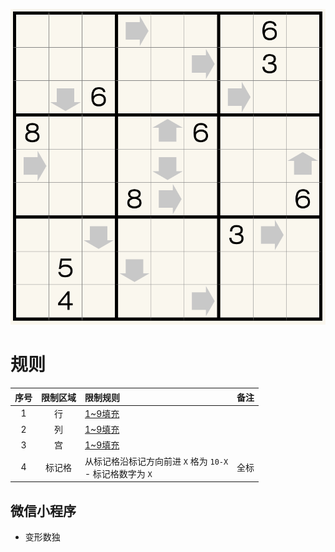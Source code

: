 ![](../../../../../images/sudoku/寻对数独.png)

# 规则
| 序号 | 限制区域 | 限制规则 | 备注 |
| :---: | :---: | :--- | :---: |
| 1 | 行 | [1~9填充] | |
| 2 | 列 | [1~9填充] | |
| 3 | 宫 | [1~9填充] | |
| 4 | 标记格 | 从标记格沿标记方向前进 `X` 格为 `10-X`<br/>- 标记格数字为 `X`  | 全标 |

## 微信小程序
- 变形数独

[1~9填充]: ../../../../../rules.md#1to9填充